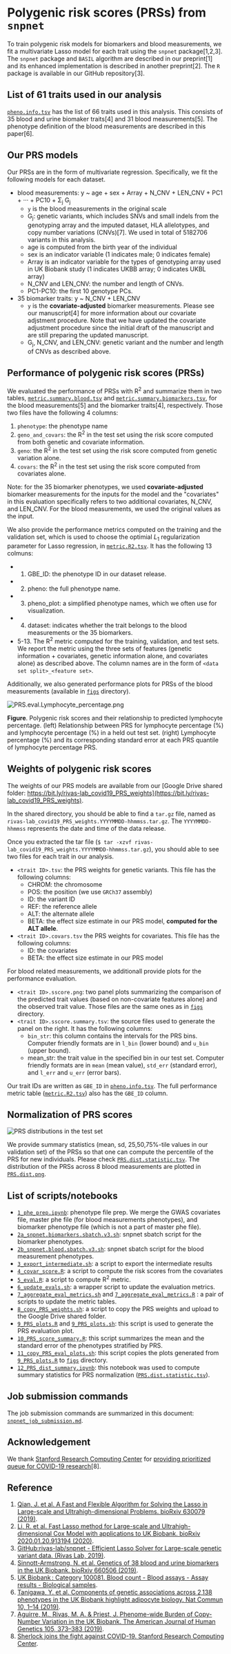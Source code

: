 # Polygenic risk scores (PRSs) from `snpnet`

To train polygenic risk models for biomarkers and blood measurements, we fit a multivariate Lasso model for each trait using the `snpnet` package[1,2,3]. The `snpnet` package and `BASIL` algorithm are described in our preprint[1] and its enhanced implementation is described in another preprint[2]. The `R` package is available in our GitHub repository[3].

## List of 61 traits used in our analysis

[`pheno.info.tsv`](pheno.info.tsv) has the list of 66 traits used in this analysis. This consists of 35 blood and urine biomaker traits[4] and 31 blood measurements[5]. The phenotype definition of the blood measurements are described in this paper[6].

## Our PRS models

Our PRSs are in the form of multivariate regression. Specifically, we fit the following models for each dataset.

- blood measurements: y ~ age + sex + Array + N_CNV + LEN_CNV + PC1 + &middot;&middot;&middot; + PC10 + &Sigma;<sub>j</sub> G<sub>j</sub>
  - `y` is the blood measurements in the original scale
  - G<sub>j</sub>: genetic variants, which includes SNVs and small indels from the genotyping array and the imputed dataset, HLA allelotypes, and copy number variations (CNVs)[7]. We used in total of 5182706 variants in this analysis.
  - age is computed from the birth year of the individual
  - sex is an indicator variable (1 indicates male; 0 indicates female)
  - Array is an indicator variable for the types of genotyping array used in UK Biobank study (1 indicates UKBB array; 0 indicates UKBL array)
  - N_CNV and LEN_CNV: the number and length of CNVs.
  - PC1-PC10: the first 10 genotype PCs.
- 35 biomarker traits: y ~ N_CNV + LEN_CNV
  - `y` is the **covariate-adjusted** biomarker measurements. Please see our manuscript[4] for more information about our covariate adjstment procedure. Note that we have updated the covariate adjustment procedure since the initial draft of the manuscript and are still preparing the updated manuscript.
  - G<sub>j</sub>, N_CNV, and LEN_CNV: genetic variant and the number and length of CNVs as described above.

## Performance of polygenic risk scores (PRSs)

We evaluated the performance of PRSs with R<sup>2</sup> and summarize them in two tables, [`metric.summary.blood.tsv`](metric.summary.blood.tsv) and [`metric.summary.biomarkers.tsv`](metric.summary.biomarkers.tsv), for the blood measurements[5] and the biomarker traits[4], respectively. Those two files have the following 4 columns:

1. `phenotype`: the phenotype name
2. `geno_and_covars`: the R<sup>2</sup> in the test set using the risk score computed from both genetic and covariate information.
3. `geno`: the R<sup>2</sup> in the test set using the risk score computed from genetic variation alone.
4. `covars`: the R<sup>2</sup> in the test set using the risk score computed from covariates alone.

Note: for the 35 biomarker phenotypes, we used **covariate-adjusted** biomarker measurements for the inputs for the model and the "covariates" in this evaluation specifically refers to two additional covariates, N_CNV, and LEN_CNV. For the blood measurements, we used the original values as the input.

We also provide the performance metrics computed on the training and the validation set, which is used to choose the optimial _L_<sub>1</sub> regularization parameter for Lasso regression, in [`metric.R2.tsv`](metric.R2.tsv). It has the following 13 colmuns:

- 1. GBE_ID: the phenotype ID in our dataset release.
- 2. pheno: the full phenotype name.
- 3. pheno_plot: a simplified phenotype names, which we often use for visualization.
- 4. dataset: indicates whether the trait belongs to the blood measurements or the 35 biomarkers.
- 5-13. The R<sup>2</sup> metric computed for the training, validation, and test sets. We report the metric using the three sets of features (genetic information + covariates, genetic information alone, and covariates alone) as described above. The column names are in the form of `<data set split>_<feature set>`.

Additionally, we also generated performance plots for PRSs of the blood measurements (available in [`figs`](figs) directory).

![PRS.eval.Lymphocyte_percentage.png](figs/PRS.eval.Lymphocyte_percentage.png)

 **Figure**. Polygenic risk scores and their relationship to predicted lymphocyte percentage. (left) Relationship between PRS for lymphocyte percentage (%) and lymphocyte percentage (%) in a held out test set. (right) Lymphocyte percentage (%) and its corresponding standard error at each PRS quantile of lymphocyte percentage PRS.

## Weights of polygenic risk scores

The weights of our PRS models are available from our [Google Drive shared folder: https://bit.ly/rivas-lab_covid19_PRS_weights](https://bit.ly/rivas-lab_covid19_PRS_weights).

In the shared directory, you should be able to find a `tar.gz` file, named as `rivas-lab_covid19_PRS_weights.YYYYMMDD-hhmmss.tar.gz`. The `YYYYMMDD-hhmmss` represents the date and time of the data release.

Once you extracted the tar file (`$ tar -xzvf rivas-lab_covid19_PRS_weights.YYYYMMDD-hhmmss.tar.gz`), you should able to see two files for each trait in our analysis.

- `<trait ID>.tsv`: the PRS weights for genetic variants. This file has the following columns:
  - CHROM: the chromosome
  - POS: the position (we use `GRCh37` assembly)
  - ID: the variant ID
  - REF: the reference allele
  - ALT: the alternate allele
  - BETA: the effect size estimate in our PRS model, **computed for the ALT allele**.
- `<trait ID>.covars.tsv` the PRS weights for covariates. This file has the following columns:
  - ID: the covariates
  - BETA: the effect size estimate in our PRS model

For blood related measurements, we additionall provide plots for the performance evaluation.

- `<trait ID>.sscore.png`: two panel plots summarizing the comparison of the predicted trait values (based on non-covariate features alone) and the observed trait value. Those files are the same ones as in [`figs`](figs) directory.
- `<trait ID>.sscore.summary.tsv`: the source files used to generate the panel on the right. It has the following columns:
  - `bin_str`: this column contains the intervals for the PRS bins. Computer friendly formats are in `l_bin` (lower bound) and `u_bin` (upper bound).
  - mean_str: the trait value in the specified bin in our test set. Computer friendly formats are in `mean` (mean value), `std_err` (standard error), and `l_err` and `u_err` (error bars).

Our trait IDs are written as `GBE_ID` in [`pheno.info.tsv`](pheno_info.tsv). The full performance metric table ([`metric.R2.tsv`](metric.R2.tsv)) also has the `GBE_ID` column.

## Normalization of PRS scores

![PRS distributions in the test set](PRS.dist.png)

We provide summary statistics (mean, sd, 25,50,75%-tile values in our validation set) of the PRSs so that one can compute the percentile of the PRS for new individuals. Please check [`PRS.dist.statistic.tsv`](PRS.dist.statistic.tsv). The distribution of the PRSs across 8 blood measurements are plotted in [`PRS.dist.png`](PRS.dist.png).

## List of scripts/notebooks

- [`1_phe_prep.ipynb`](1_phe_prep.ipynb): phenotype file prep. We merge the GWAS covariates file, master phe file (for blood measurements phenotypes), and biomarker phenotype file (which is not a part of master phe file).
- [`2a_snpnet.biomarkers.sbatch.v3.sh`](2a_snpnet.biomarkers.sbatch.v3.sh): snpnet sbatch script for the biomarker phenotypes.
- [`2b_snpnet.blood.sbatch.v3.sh`](2b_snpnet.blood.sbatch.v3.sh): snpnet sbatch script for the blood measurement phenotypes.
- [`3_export_intermediate.sh`](3_export_intermediate.sh): a script to export the intermediate results
- [`4_covar_score.R`](4_covar_score.R): a script to compute the risk scores from the covariates
- [`5_eval.R`](5_eval.R): a script to compute R<sup>2</sup> metric.
- [`6_update_evals.sh`](6_update_evals.sh): a wrapper script to update the evaluation metrics.
- [`7_aggregate_eval_metrics.sh`](7_aggregate_eval_metrics.sh) and [`7_aggregate_eval_metrics.R`](7_aggregate_eval_metrics.R) : a pair of scripts to update the metric tables.
- [`8_copy_PRS_weights.sh`](8_copy_PRS_weights.sh): a script to copy the PRS weights and upload to the Google Drive shared folder.
- [`9_PRS_plots.R`](9_PRS_plots.R) and [`9_PRS_plots.sh`](9_PRS_plots.sh): this script is used to generate the PRS evaluation plot.
- [`10_PRS_score_summary.R`](10_PRS_score_summary.R): this script summarizes the mean and the standard error of the phenotypes stratified by PRS.
- [`11_copy_PRS_eval_plots.sh`](11_copy_PRS_eval_plots.sh): this script copies the plots generated from [`9_PRS_plots.R`](9_PRS_plots.R) to [`figs`](figs) directory.
- [`12_PRS_dist_summary.ipynb`](12_PRS_dist_summary.ipynb): this notebook was used to compute summary statistics for PRS normalization ([`PRS.dist.statistic.tsv`](PRS.dist.statistic.tsv)).

## Job submission commands

The job submission commands are summarized in this document: [`snpnet_job_submission.md`](snpnet_job_submission.md).

## Acknowledgement

We thank [Stanford Research Computing Center](https://srcc.stanford.edu/) for [providing prioritized queue for COVID-19 research](http://news.sherlock.stanford.edu/posts/sherlock-joins-the-fight-against-covid-19)[8].

## Reference

1. [Qian, J. et al. A Fast and Flexible Algorithm for Solving the Lasso in Large-scale and Ultrahigh-dimensional Problems. bioRxiv 630079 (2019)](https://doi.org/doi:10.1101/630079).
2. [Li, R. et al. Fast Lasso method for Large-scale and Ultrahigh-dimensional Cox Model with applications to UK Biobank. bioRxiv 2020.01.20.913194 (2020)](https://doi.org/10.1101/2020.01.20.913194).
3. [GitHub:rivas-lab/snpnet - Efficient Lasso Solver for Large-scale genetic variant data. (Rivas Lab, 2019)](https://github.com/rivas-lab/snpnet).
4. [Sinnott-Armstrong, N. et al. Genetics of 38 blood and urine biomarkers in the UK Biobank. bioRxiv 660506 (2019)](https://doi.org/10.1101/660506).
5. [UK Biobank : Category 100081. Blood count - Blood assays - Assay results - Biological samples](http://biobank.ctsu.ox.ac.uk/crystal/label.cgi?id=100081).
6. [Tanigawa, Y. et al. Components of genetic associations across 2,138 phenotypes in the UK Biobank highlight adipocyte biology. Nat Commun 10, 1–14 (2019)](https://doi.org/10.1038/s41467-019-11953-9).
7. [Aguirre, M., Rivas, M. A. & Priest, J. Phenome-wide Burden of Copy-Number Variation in the UK Biobank. The American Journal of Human Genetics 105, 373–383 (2019)](https://doi.org/10.1016/j.ajhg.2019.07.001).
8. [Sherlock joins the fight against COVID-19. Stanford Research Computing Center](http://news.sherlock.stanford.edu/posts/sherlock-joins-the-fight-against-covid-19).
